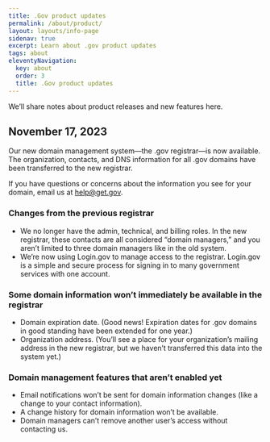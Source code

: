 ```yaml
---
title: .Gov product updates
permalink: /about/product/
layout: layouts/info-page
sidenav: true
excerpt: Learn about .gov product updates
tags: about
eleventyNavigation:
  key: about
  order: 3
  title: .Gov product updates
---  
```


We’ll share notes about product releases and new features here.

## November 17, 2023

Our new domain management system—the .gov registrar—is now available. The organization, contacts, and DNS information for all .gov domains have been transferred to the new registrar. 

If you have questions or concerns about the information you see for your domain, email us at help@get.gov.

### Changes from the previous registrar
- We no longer have the admin, technical, and billing roles. In the new registrar, these contacts are all considered “domain managers,” and you aren’t limited to three domain managers like in the old system.
- We’re now using Login.gov to manage access to the registrar. Login.gov is a simple and secure process for signing in to many government services with one account.

### Some domain information won’t immediately be available in the registrar
- Domain expiration date. (Good news! Expiration dates for .gov domains in good standing have been extended for one year.)
- Organization address. (You’ll see a place for your organization’s mailing address in the new registrar, but we haven’t transferred this data into the system yet.)

### Domain management features that aren’t enabled yet
- Email notifications won’t be sent for domain information changes (like a change to your contact information).
- A change history for domain information won’t be available.
- Domain managers can’t remove another user’s access without contacting us.
